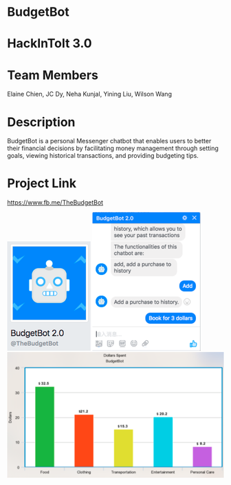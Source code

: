 # BudgetBot #
# HackInToIt 3.0 #

# Team Members #
Elaine Chien, JC Dy, Neha Kunjal, Yining Liu, Wilson Wang

# Description #
BudgetBot is a personal Messenger chatbot that enables users to better their financial decisions by facilitating money management through setting goals, viewing historical transactions, and providing budgeting tips. 

# Project Link #
https://www.fb.me/TheBudgetBot

![alt text](/README-images/Profile.png)
![alt text](/README-images/Chat.png)
![alt text](/README-images/Graph.png)




